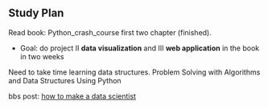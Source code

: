 ## Study Plan

Read book: Python_crash_course first two chapter (finished). 
* Goal: do project II **data visualization** and III **web application** in the book in two weeks

Need to take time learning data structures.
Problem Solving with Algorithms and Data Structures Using Python

bbs post: [how to make a data scientist] 


[how to make a data scientist]:http://www.1point3acres.com/bbs/thread-76429-1-1.html
[Problem Solving with Algorithms and Data Structures Using Python]: http://interactivepython.org/courselib/static/pythonds/index.html
